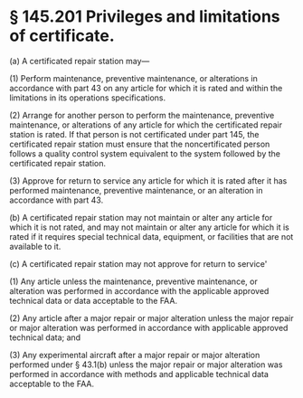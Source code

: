 # § 145.201   Privileges and limitations of certificate.

(a) A certificated repair station may—


(1) Perform maintenance, preventive maintenance, or alterations in accordance with part 43 on any article for which it is rated and within the limitations in its operations specifications.


(2) Arrange for another person to perform the maintenance, preventive maintenance, or alterations of any article for which the certificated repair station is rated. If that person is not certificated under part 145, the certificated repair station must ensure that the noncertificated person follows a quality control system equivalent to the system followed by the certificated repair station.


(3) Approve for return to service any article for which it is rated after it has performed maintenance, preventive maintenance, or an alteration in accordance with part 43.


(b) A certificated repair station may not maintain or alter any article for which it is not rated, and may not maintain or alter any article for which it is rated if it requires special technical data, equipment, or facilities that are not available to it.


(c) A certificated repair station may not approve for return to service'


(1) Any article unless the maintenance, preventive maintenance, or alteration was performed in accordance with the applicable approved technical data or data acceptable to the FAA.


(2) Any article after a major repair or major alteration unless the major repair or major alteration was performed in accordance with applicable approved technical data; and


(3) Any experimental aircraft after a major repair or major alteration performed under § 43.1(b) unless the major repair or major alteration was performed in accordance with methods and applicable technical data acceptable to the FAA.




